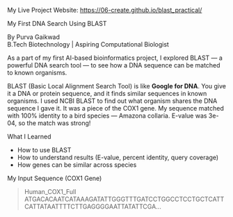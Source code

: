 My Live Project Website: https://06-create.github.io/blast_practical/

My First DNA Search Using BLAST

By Purva Gaikwad  
B.Tech Biotechnology | Aspiring Computational Biologist




As a part of my first AI-based bioinformatics project, 
I explored BLAST — a powerful DNA search tool — to see how a DNA sequence can be matched to known organisms.

BLAST (Basic Local Alignment Search Tool) is like **Google for DNA**.
You give it a DNA or protein sequence, and it finds similar sequences in known organisms.
I used NCBI BLAST to find out what organism shares the DNA sequence I gave it. It was a piece of the COX1 gene.
My sequence matched with 100% identity to a bird species — Amazona collaria. E-value was 3e-04, so the match was strong!

What I Learned
- How to use BLAST
- How to understand results (E-value, percent identity, query coverage)
- How genes can be similar across species


My Input Sequence (COX1 Gene)

>Human_COX1_Full
ATGACACAATCATAAAGATATTGGGTTTGATCCTGGCCTCCTGCTCATTCATTATAATTTTCTTGAGGGGAATTATATTCGA...
